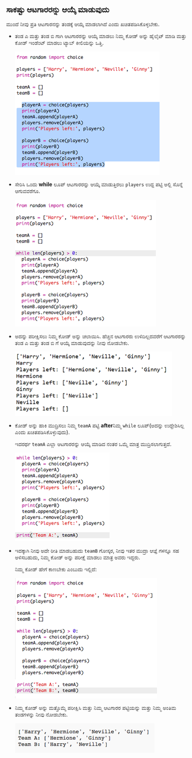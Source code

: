 ## ಸಾಕಷ್ಟು ಆಟಗಾರರನ್ನು ಆಯ್ಕೆ ಮಾಡುವುದು

ಮುಂದೆ ನೀವು ಪ್ರತಿ ಆಟಗಾರನನ್ನು ತಂಡಕ್ಕೆ ಆಯ್ಕೆ ಮಾಡಲಾಗಿದೆ ಎಂದು ಖಚಿತಪಡಿಸಿಕೊಳ್ಳಬೇಕು.

+ ತಂಡ ಎ ಮತ್ತು ತಂಡ ಬಿ ಗಾಗಿ ಆಟಗಾರರನ್ನು ಆಯ್ಕೆ ಮಾಡಲು ನಿಮ್ಮ ಕೋಡ್ ಅನ್ನು ಹೈಲೈಟ್ ಮಾಡಿ ಮತ್ತು ಕೋಡ್ ಇಂಡೆಂಟ್ ಮಾಡಲು ಟ್ಯಾಬ್ ಕೀಲಿಯನ್ನು ಒತ್ತಿ.
    
    ![ಸ್ಕ್ರೀನ್‍ಶಾಟ್](images/team-loop-tab.png)

+ ಸೇರಿಸಿ ಒಂದು **while** ಲೂಪ್ ಆಟಗಾರರನ್ನು ಆಯ್ಕೆ ಮಾಡುತ್ತಿರಲು `players` ಉದ್ದ ಪಟ್ಟಿ ಅಲ್ಲಿ ಸೊನ್ನೆ ಆಗುವವರೆಗೂ.
    
    ![ಸ್ಕ್ರೀನ್‍ಶಾಟ್](images/team-loop-while.png)

+ ಅದನ್ನು ಪರೀಕ್ಷಿಸಲು ನಿಮ್ಮ ಕೋಡ್ ಅನ್ನು ಚಲಾಯಿಸಿ. ಹೆಚ್ಚಿನ ಆಟಗಾರರು ಉಳಿದಿಲ್ಲದವರೆಗೆ ಆಟಗಾರರನ್ನು ತಂಡ ಎ ಮತ್ತು ತಂಡ ಬಿ ಗೆ ಆಯ್ಕೆ ಮಾಡುವುದನ್ನು ನೀವು ನೋಡಬೇಕು.
    
    ![ಸ್ಕ್ರೀನ್‍ಶಾಟ್](images/team-loop-test.png)

+ ಕೋಡ್ ಅನ್ನು ಹಾಕಿ ಮುದ್ರಿಸಲು ನಿಮ್ಮ `teamA` ಪಟ್ಟಿ **after**ನಿಮ್ಮ `while` ಲೂಪ್(ಅದನ್ನು ಉದ್ದೇಶಿಸಿಲ್ಲ ಎಂದು ಖಚಿತಪಡಿಸಿಕೊಳ್ಳುವುದು).
    
    ಇದರರ್ಥ `teamA` ಎಲ್ಲಾ ಆಟಗಾರರನ್ನು ಆಯ್ಕೆ ಮಾಡಿದ ನಂತರ ಒಮ್ಮೆ ಮಾತ್ರ ಮುದ್ರಿಸಲಾಗುತ್ತದೆ.
    
    ![ಸ್ಕ್ರೀನ್‍ಶಾಟ್](images/team-teamA-paste.png)

+ ಇದಕ್ಕಾಗಿ ನೀವು ಅದೇ ರೀತಿ ಮಾಡಬಹುದು `teamB` ಗೋಸ್ಕರ, ನೀವು ಇತರ ಮುದ್ರಾ ಆಜ್ಞೆ ಗಳನ್ನೂ ಸಹ ಅಳಿಸಬಹುದು, ನಿಮ್ಮ ಕೋಡ್ ಅನ್ನು ಪರೀಕ್ಷೆ ಮಾಡಲು ಮಾತ್ರ ಅವರು ಇದ್ದರು.
    
    ನಿಮ್ಮ ಕೋಡ್ ಹೇಗೆ ಕಾಣಬೇಕು ಎಂಬುದು ಇಲ್ಲಿದೆ:
    
    ![ಸ್ಕ್ರೀನ್‍ಶಾಟ್](images/team-loop-finished.png)

+ ನಿಮ್ಮ ಕೋಡ್ ಅನ್ನು ಮತ್ತೊಮ್ಮೆ ಪರೀಕ್ಷಿಸಿ ಮತ್ತು ನಿಮ್ಮ ಆಟಗಾರರ ಪಟ್ಟಿಯನ್ನು ಮತ್ತು ನಿಮ್ಮ ಅಂತಿಮ ತಂಡಗಳನ್ನು ನೀವು ನೋಡಬೇಕು.
    
    ![ಸ್ಕ್ರೀನ್‍ಶಾಟ್](images/team-loop-finished-test.png)